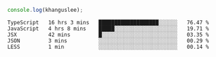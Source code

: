 ```js
console.log(khanguslee);
```

<!--START_SECTION:waka-->
```text
TypeScript   16 hrs 3 mins   ███████████████████░░░░░░   76.47 % 
JavaScript   4 hrs 8 mins    █████░░░░░░░░░░░░░░░░░░░░   19.71 % 
JSX          42 mins         █░░░░░░░░░░░░░░░░░░░░░░░░   03.35 % 
JSON         3 mins          ░░░░░░░░░░░░░░░░░░░░░░░░░   00.29 % 
LESS         1 min           ░░░░░░░░░░░░░░░░░░░░░░░░░   00.14 % 
```
<!--END_SECTION:waka-->

<!--
**khanguslee/khanguslee** is a ✨ _special_ ✨ repository because its `README.md` (this file) appears on your GitHub profile.

Here are some ideas to get you started:

- 🔭 I’m currently working on ...
- 🌱 I’m currently learning ...
- 👯 I’m looking to collaborate on ...
- 🤔 I’m looking for help with ...
- 💬 Ask me about ...
- 📫 How to reach me: ...
- 😄 Pronouns: ...
- ⚡ Fun fact: ...
-->
